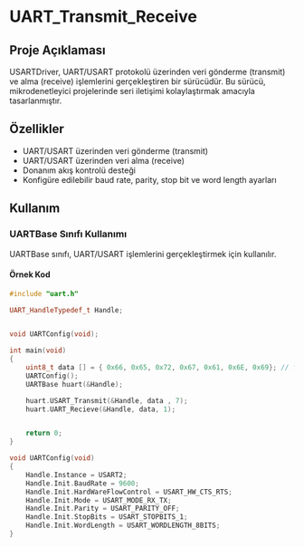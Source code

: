 # UART_Transmit_Receive
## Proje Açıklaması
USARTDriver, UART/USART protokolü üzerinden veri gönderme (transmit) ve alma (receive) işlemlerini gerçekleştiren bir sürücüdür. Bu sürücü, mikrodenetleyici projelerinde seri iletişimi kolaylaştırmak amacıyla tasarlanmıştır.

## Özellikler
- UART/USART üzerinden veri gönderme (transmit)
- UART/USART üzerinden veri alma (receive)
- Donanım akış kontrolü desteği
- Konfigüre edilebilir baud rate, parity, stop bit ve word length ayarları

## Kullanım

### UARTBase Sınıfı Kullanımı
UARTBase sınıfı, UART/USART işlemlerini gerçekleştirmek için kullanılır.

#### Örnek Kod
```cpp
#include "uart.h"

UART_HandleTypedef_t Handle;


void UARTConfig(void);

int main(void)
{
	uint8_t data [] = { 0x66, 0x65, 0x72, 0x67, 0x61, 0x6E, 0x69}; // f: 0x66 e: 0x65 r: 0x72 g: 0x67 a: 0x61 n: 0x6E i: 0x69
	UARTConfig();
	UARTBase huart(&Handle);

	huart.USART_Transmit(&Handle, data , 7);
	huart.UART_Recieve(&Handle, data, 1);


	return 0;
}

void UARTConfig(void)
{
	Handle.Instance = USART2;
	Handle.Init.BaudRate = 9600;
	Handle.Init.HardWareFlowControl = USART_HW_CTS_RTS;
	Handle.Init.Mode = USART_MODE_RX_TX;
	Handle.Init.Parity = USART_PARITY_OFF;
	Handle.Init.StopBits = USART_STOPBITS_1;
	Handle.Init.WordLength = USART_WORDLENGTH_8BITS;
}
